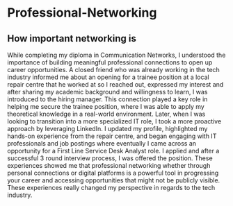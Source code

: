 # Professional-Networking
## How important networking is  
While completing my diploma in Communication Networks, I understood the importance of building meaningful professional connections to open up career opportunities. 
A closed friend who was already working in the tech industry informed me about an opening for a trainee position at a local repair centre that he worked at so I reached out, expressed my interest and after sharing my academic background and willingness to learn, I was introduced to the hiring manager.
This connection played a key role in helping me secure the trainee position, where I was able to apply my theoretical knowledge in a real-world environment. 
Later, when I was looking to transition into a more specialized IT role, I took a more proactive approach by leveraging LinkedIn. 
I updated my profile, highlighted my hands-on experience from the repair centre, and began engaging with IT professionals and job postings where eventually I came across an opportunity for a First Line Service Desk Analyst role. 
I applied and after a successful 3 round interview process, I was offered the position. 
These experiences showed me that professional networking whether through personal connections or digital platforms is a powerful tool in progressing your career and accessing opportunities that might not be publicly visible.
These experiences really changed my perspective in regards to the tech industry.
